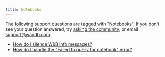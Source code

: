 ```yaml
---
title: Notebooks 
---
```

The following support questions are tagged with "Notebooks". If you don't see 
your question answered, try [asking the community](https://community.wandb.ai/), 
or email [support@wandb.com](mailto:support@wandb.com).

- [How do I silence W&B info messages?](silence_info_messages.md)
- [How do I handle the "Failed to query for notebook" error?](query_notebook_failed.md)
